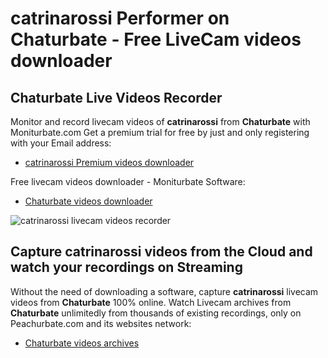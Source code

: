 # catrinarossi Performer on Chaturbate - Free LiveCam videos downloader

## Chaturbate Live Videos Recorder

Monitor and record livecam videos of **catrinarossi** from **Chaturbate** with Moniturbate.com
Get a premium trial for free by just and only registering with your Email address:
* [catrinarossi Premium videos downloader](https://moniturbate.com/request-demo-licence-key.html)

Free livecam videos downloader - Moniturbate Software:
* [Chaturbate videos downloader](https://moniturbate.com/moniturbate-download-software.html)

![catrinarossi livecam videos recorder](https://peachurnet.com/templates/moniturbate-software.png)


## Capture catrinarossi videos from the Cloud and watch your recordings on Streaming

Without the need of downloading a software, capture **catrinarossi** livecam videos from **Chaturbate** 100% online.
Watch Livecam archives from **Chaturbate** unlimitedly from thousands of existing recordings, only on Peachurbate.com and its websites network:
* [Chaturbate videos archives](https://peachurnet.com/)